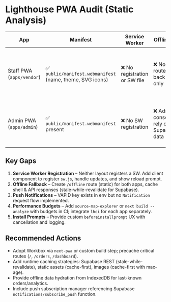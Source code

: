 # Lighthouse PWA Audit (Static Analysis)

| App | Manifest | Service Worker | Offline Support | Installability | Notes |
| --- | --- | --- | --- | --- | --- |
| Staff PWA (`apps/vendor`) | ✅ `public/manifest.webmanifest` (name, theme, SVG icons) | ❌ No registration or SW file | ❌ No offline route; fetch falls back to network only | ❌ Without SW, Lighthouse installable audit fails | Needs Workbox precache, offline fallback, push notification integration. |
| Admin PWA (`apps/admin`) | ✅ `public/manifest.webmanifest` present | ❌ No SW registration | ❌ Admin console fetches rely on live Supabase/mock data | ❌ Missing SW prevents install prompt | Should add admin-specific caching, background sync for analytics. |

## Key Gaps
1. **Service Worker Registration** – Neither layout registers a SW. Add client component to register `sw.js`, handle updates, and show reload prompt.
2. **Offline Fallback** – Create `/offline` route (static) for both apps, cache shell & API responses (stale-while-revalidate for Supabase).
3. **Push Notifications** – VAPID key exists in env but no `Notification` request flow implemented.
4. **Performance Budgets** – Add `source-map-explorer` or `next build --analyze` with budgets in CI; integrate `lhci` for each app separately.
5. **Install Prompts** – Provide custom `beforeinstallprompt` UX with cancellation and logging.

## Recommended Actions
- Adopt Workbox via `next-pwa` or custom build step; precache critical routes (`/`, `/orders`, `/dashboard`).
- Add runtime caching strategies: Supabase REST (stale-while-revalidate), static assets (cache-first), images (cache-first with max-age).
- Provide offline data hydration from IndexedDB for last-known orders/analytics.
- Include push subscription manager referencing Supabase `notifications/subscribe_push` function.
